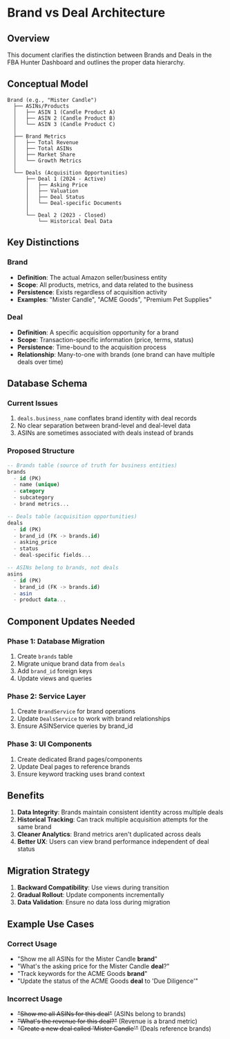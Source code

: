 # Brand vs Deal Architecture

## Overview

This document clarifies the distinction between Brands and Deals in the FBA Hunter Dashboard and outlines the proper data hierarchy.

## Conceptual Model

```
Brand (e.g., "Mister Candle")
  ├── ASINs/Products
  │   ├── ASIN 1 (Candle Product A)
  │   ├── ASIN 2 (Candle Product B)
  │   └── ASIN 3 (Candle Product C)
  │
  ├── Brand Metrics
  │   ├── Total Revenue
  │   ├── Total ASINs
  │   ├── Market Share
  │   └── Growth Metrics
  │
  └── Deals (Acquisition Opportunities)
      ├── Deal 1 (2024 - Active)
      │   ├── Asking Price
      │   ├── Valuation
      │   ├── Deal Status
      │   └── Deal-specific Documents
      │
      └── Deal 2 (2023 - Closed)
          └── Historical Deal Data
```

## Key Distinctions

### Brand
- **Definition**: The actual Amazon seller/business entity
- **Scope**: All products, metrics, and data related to the business
- **Persistence**: Exists regardless of acquisition activity
- **Examples**: "Mister Candle", "ACME Goods", "Premium Pet Supplies"

### Deal
- **Definition**: A specific acquisition opportunity for a brand
- **Scope**: Transaction-specific information (price, terms, status)
- **Persistence**: Time-bound to the acquisition process
- **Relationship**: Many-to-one with brands (one brand can have multiple deals over time)

## Database Schema

### Current Issues
1. `deals.business_name` conflates brand identity with deal records
2. No clear separation between brand-level and deal-level data
3. ASINs are sometimes associated with deals instead of brands

### Proposed Structure

```sql
-- Brands table (source of truth for business entities)
brands
  - id (PK)
  - name (unique)
  - category
  - subcategory
  - brand metrics...

-- Deals table (acquisition opportunities)
deals
  - id (PK)
  - brand_id (FK -> brands.id)
  - asking_price
  - status
  - deal-specific fields...

-- ASINs belong to brands, not deals
asins
  - id (PK)
  - brand_id (FK -> brands.id)
  - asin
  - product data...
```

## Component Updates Needed

### Phase 1: Database Migration
1. Create `brands` table
2. Migrate unique brand data from `deals`
3. Add `brand_id` foreign keys
4. Update views and queries

### Phase 2: Service Layer
1. Create `BrandService` for brand operations
2. Update `DealsService` to work with brand relationships
3. Ensure ASINService queries by brand_id

### Phase 3: UI Components
1. Create dedicated Brand pages/components
2. Update Deal pages to reference brands
3. Ensure keyword tracking uses brand context

## Benefits

1. **Data Integrity**: Brands maintain consistent identity across multiple deals
2. **Historical Tracking**: Can track multiple acquisition attempts for the same brand
3. **Cleaner Analytics**: Brand metrics aren't duplicated across deals
4. **Better UX**: Users can view brand performance independent of deal status

## Migration Strategy

1. **Backward Compatibility**: Use views during transition
2. **Gradual Rollout**: Update components incrementally
3. **Data Validation**: Ensure no data loss during migration

## Example Use Cases

### Correct Usage
- "Show me all ASINs for the Mister Candle **brand**"
- "What's the asking price for the Mister Candle **deal**?"
- "Track keywords for the ACME Goods **brand**"
- "Update the status of the ACME Goods **deal** to 'Due Diligence'"

### Incorrect Usage
- ~~"Show me all ASINs for this deal"~~ (ASINs belong to brands)
- ~~"What's the revenue for this deal?"~~ (Revenue is a brand metric)
- ~~"Create a new deal called 'Mister Candle'"~~ (Deals reference brands)